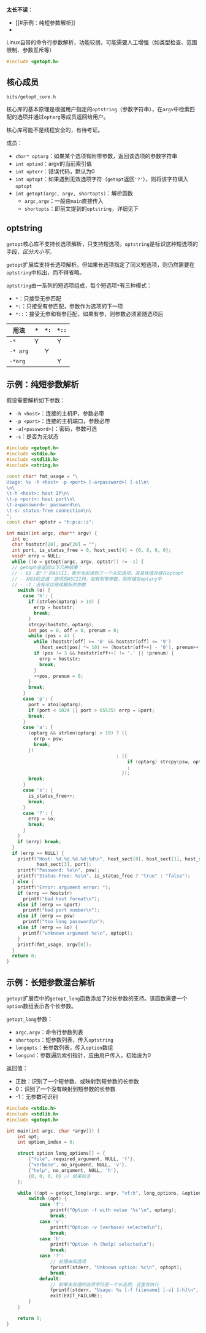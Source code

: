 
**太长不读**：
- [[#示例：纯短参数解析]]
- 

Linux自带的命令行参数解析，功能较弱，可能需要人工增强（如类型检查、范围限制、参数互斥等）

```cpp
#include <getopt.h>
```

## 核心成员

`bits/getopt_core.h`

核心库的基本原理是根据用户指定的`optstring`（参数字符串），在`argv`中检索匹配的选项并通过`optarg`等成员返回给用户。

核心库可能不是线程安全的，有待考证。

成员：
- `char* optarg`：如果某个选项有附带参数，返回该选项的参数字符串
- `int optind`：argv的当前索引值
- `int opterr`：错误代码，默认为0
- `int optopt`：如果遇到无效选项字符（`getopt`返回`'?'`），则将该字符填入`optopt`
- `int getopt(argc, argv, shortopts)`：解析函数
	- `argc,argv`：一般由`main`直接传入
	- `shortopts`：即前文提到的`optstring`，详细见下

## optstring

`getopt`核心库不支持长选项解析，只支持短选项。`optstring`是标识这种短选项的手段，*区分大小写*。

`getopt`扩展库支持长选项解析。但如果长选项指定了同义短选项，则仍然需要在`optstring`中标出，而不得省略。

`optstring`由一系列的短选项组成，每个短选项`*`有三种模式：
- `*`：只接受无参匹配
- `*:`：只接受有参匹配，参数作为选项的下一项
- `*::`：接受无参和有参匹配，如果有参，则参数必须紧随选项后

| 用法       | `*` | `*:` | `*::` |
| -------- | --- | ---- | ----- |
| `-*`     | Y   |      | Y     |
| `-* arg` |     | Y    |       |
| `-*arg`  |     |      | Y     |
 
## 示例：纯短参数解析

假设需要解析如下参数：
- `-h <host>`：连接的主机IP，参数必带
- `-p <port>`：连接的主机端口，参数必带
- `-a[<password>]`：密码，参数可选
- `-s`：是否为无状态

```cpp
#include <getopt.h>
#include <stdio.h>
#include <stdlib.h>
#include <string.h>

const char* fmt_usage = "\
Usage: %s -h <host> -p <port> [-a<password>] [-s]\n\
\n\
\t-h <host>: host IP\n\
\t-p <port>: host port\n\
\t-a<password>: password\n\
\t-s: status-free connection\n\
";
const char* optstr = "h:p:a::s";

int main(int argc, char** argv) {
  int o;
  char hoststr[20], psw[20] = "";
  int port, is_status_free = 0, host_sect[4] = {0, 0, 0, 0};
  void* errp = NULL;
  while ((o = getopt(argc, argv, optstr)) != -1) {
  // getopt会返回以下几种结果：
  // - 63：即'?'的ASCII，表示当前读到了一个未知选项，其具体值存储在optopt
  // - 非63的正值：选项的ASCII码，如有附带参数，则存储在optarg中
  // - -1：没有可以继续解析的参数
    switch (o) {
      case 'h': {
        if (strlen(optarg) > 19) {
          errp = hoststr;
          break;
        }
        strcpy(hoststr, optarg);
        int pos = 0, off = 0, prenum = 0;
        while (pos < 4) {
          while (hoststr[off] >= '0' && hoststr[off] <= '9')
            (host_sect[pos] *= 10) += (hoststr[off++] - '0'), prenum++;
          if (pos != 3 && hoststr[off++] != '.' || !prenum) {
            errp = hoststr;
            break;
          }
          ++pos, prenum = 0;
        }
        break;
      }
      case 'p': {
        port = atoi(optarg);
        if (port < 1024 || port > 65535) errp = &port;
        break;
      }
      case 'a': {
        (optarg && strlen(optarg) > 19) ? ({
          errp = psw;
          break;
        })
                                        : ({
                                            if (optarg) strcpy(psw, optarg);
                                            ;
                                          });
        break;
      }
      case 's': {
        is_status_free++;
        break;
      }
      case '?': {
        errp = &o;
        break;
      }
    }
    if (errp) break;
  }
  if (errp == NULL) {
    printf("Host: %d.%d.%d.%d:%d\n", host_sect[0], host_sect[1], host_sect[2],
           host_sect[3], port);
    printf("Password: %s\n", psw);
    printf("Status-Free: %s\n", is_status_free ? "true" : "false");
  } else {
    printf("Error: argument error: ");
    if (errp == hoststr)
      printf("bad host format\n");
    else if (errp == &port)
      printf("bad port number\n");
    else if (errp == psw)
      printf("too long password\n");
    else if (errp == &o) {
      printf("unknown argument %c\n", optopt);
    }
    printf(fmt_usage, argv[0]);
  }
  return 0;
}
```

## 示例：长短参数混合解析

`getopt`扩展库中的`getopt_long`函数添加了对长参数的支持。该函数需要一个`option`数组表示各个长参数。

`getopt_long`参数：
- `argc,argv`：命令行参数列表
- `shortopts`：短参数列表，传入`optstring`
- `longopts`：长参数列表，传入`option`数组
- `longind`：参数遍历索引指针，应由用户传入，初始设为0

返回值：
- 正数：识别了一个短参数、或映射到短参数的长参数
- 0：识别了一个没有映射到短参数的长参数
- -1：无参数可识别

```cpp
#include <stdio.h>
#include <stdlib.h>
#include <getopt.h>

int main(int argc, char *argv[]) {
    int opt;
    int option_index = 0;

    struct option long_options[] = {
        {"file", required_argument, NULL, 'f'},
        {"verbose", no_argument, NULL, 'v'},
        {"help", no_argument, NULL, 'h'},
        {0, 0, 0, 0} // 结束标志
    };

    while ((opt = getopt_long(argc, argv, "vf:h", long_options, &option_index)) != -1) {
        switch (opt) {
            case 'f':
                printf("Option -f with value '%s'\n", optarg);
                break;
            case 'v':
                printf("Option -v (verbose) selected\n");
                break;
            case 'h':
                printf("Option -h (help) selected\n");
                break;
            case '?':
                // 处理未知选项
                fprintf(stderr, "Unknown option: %c\n", optopt);
                break;
            default:
                // 如果未处理的选项字符是一个长选项，这里会执行
                fprintf(stderr, "Usage: %s [-f filename] [-v] [-h]\n", argv[0]);
                exit(EXIT_FAILURE);
        }
    }

    return 0;
}
```

